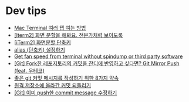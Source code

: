 # Dev tips

- [Mac Terminal 여러 탭 여는 방법](https://wakestand.tistory.com/821)
- [[Iterm2] 화면 분할을 해봐요. 전문가처럼 보이도록](https://yoonandro.tistory.com/101)
- [[iTerm2] 화면분할 단축키](https://peterica.tistory.com/49)
- [alias (단축키) 설정하기](https://kyounghwan01.github.io/blog/etc/terminal-alias/)
- [Get fan speed from terminal without spindump or third party software](https://apple.stackexchange.com/questions/304949/get-fan-speed-from-terminal-without-spindump-or-third-party-software)
- [[Git] Fork한 레포지토리의 커밋을 잔디에 반영하고 싶다면? Git Mirror Push (feat. 우테코)](https://velog.io/@pgmjun/Git-Fork%ED%95%9C-%EB%A0%88%ED%8F%AC%EC%A7%80%ED%86%A0%EB%A6%AC%EC%9D%98-%EC%BB%A4%EB%B0%8B%EC%9D%84-%EC%9E%94%EB%94%94%EC%97%90-%EB%B0%98%EC%98%81%ED%95%98%EA%B3%A0-%EC%8B%B6%EB%8B%A4%EB%A9%B4-Git-Mirror-Push-feat.-%EC%9A%B0%ED%85%8C%EC%BD%94)
- [좋은 git 커밋 메시지를 작성하기 위한 8가지 약속](https://djkeh.github.io/articles/How-to-write-a-git-commit-message-kor/)
- [원격 저장소에 올라간 커밋 되돌리기](https://jupiny.com/2019/03/19/revert-commits-in-remote-repository/)
- [[Git] 이미 push한 commit message 수정하기](https://velog.io/@dev_bomdong/Git-%EC%9D%B4%EB%AF%B8-push%ED%95%9C-commit-message-%EC%88%98%EC%A0%95%ED%95%98%EA%B8%B0)
